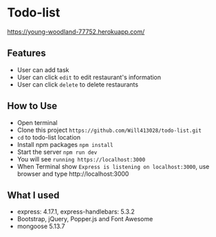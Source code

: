 # Todo-list
https://young-woodland-77752.herokuapp.com/

## Features
- User can add task
- User can click `edit` to edit restaurant's information
- User can click `delete` to delete restaurants

## How to Use
- Open terminal
- Clone this project `https://github.com/Will413028/todo-list.git`
- `cd` to todo-list location
- Install npm packages `npm install`
- Start the server `npm run dev` 
- You will see `running https://localhost:3000`
- When Terminal show `Express is listening on localhost:3000`, use browser and type http://localhost:3000

## What I used
- express: 4.17.1, express-handlebars: 5.3.2
- Bootstrap, jQuery, Popper.js and Font Awesome
- mongoose 5.13.7



